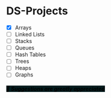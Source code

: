 # DS-Projects
- [x] Arrays
- [ ] Linked Lists
- [ ] Stacks
- [ ] Queues
- [ ] Hash Tables
- [ ] Trees
- [ ] Heaps
- [ ] Graphs

##### <span style="color:white;"><mark style="background: #021C1E" >🛑 Suggestions are greatly appreciated </span></mark> 